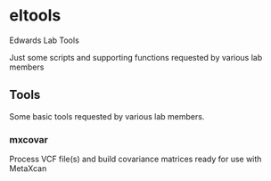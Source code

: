 # eltools
Edwards Lab Tools

Just some scripts and supporting functions requested by various lab members

## Tools
Some basic tools requested by various lab members.

### mxcovar
Process VCF file(s) and build covariance matrices ready for use with MetaXcan

